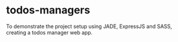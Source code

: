 # todos-managers
To demonstrate the project setup using JADE, ExpressJS and SASS, creating a todos manager web app.

